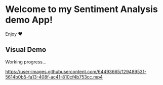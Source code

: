 # Welcome to my Sentiment Analysis demo App!
Enjoy :heart:

## Visual Demo
Working progress...

https://user-images.githubusercontent.com/64493665/129489531-5614b0b5-fa13-408f-ac41-810cf4b753cc.mp4


